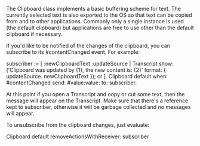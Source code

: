 The Clipboard class implements a basic buffering scheme for text. The currently selected text is also exported to the OS so that text can be copied from and to other applications. Commonly only a single instance is used (the default clipboard) but applications are free to use other than the default clipboard if necessary.

If you'd like to be notified of the changes of the clipboard, you can subscribe to its #contentChanged event. For example:

subscriber := [ :newClipboardText :updateSource | 
	Transcript show: ('Clipboard was updated by {1}, the new content is: {2}'
		format: {
			updateSource.
			newClipboardText }); cr ].
Clipboard default
	when: #contentChanged
	send: #value:value:
	to: subscriber.

At this point if you open a Transcript and copy or cut some text, then the message will appear on the Transcript. Make sure that there's a reference kept to subscriber, otherwise it will be garbage collected and no messages will appear.
	
To unsubscribe from the clipboard changes, just evaluate:

Clipboard default removeActionsWithReceiver: subscriber